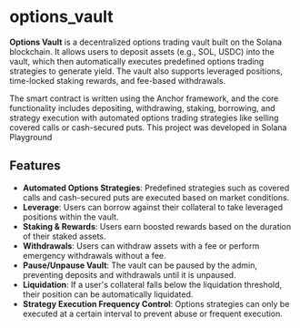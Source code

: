 # options_vault

**Options Vault** is a decentralized options trading vault built on the Solana blockchain. It allows users to deposit assets (e.g., SOL, USDC) into the vault, which then automatically executes predefined options trading strategies to generate yield. The vault also supports leveraged positions, time-locked staking rewards, and fee-based withdrawals.

The smart contract is written using the Anchor framework, and the core functionality includes depositing, withdrawing, staking, borrowing, and strategy execution with automated options trading strategies like selling covered calls or cash-secured puts.
This project was developed in Solana Playground 

## Features

- **Automated Options Strategies**: Predefined strategies such as covered calls and cash-secured puts are executed based on market conditions.
- **Leverage**: Users can borrow against their collateral to take leveraged positions within the vault.
- **Staking & Rewards**: Users earn boosted rewards based on the duration of their staked assets.
- **Withdrawals**: Users can withdraw assets with a fee or perform emergency withdrawals without a fee.
- **Pause/Unpause Vault**: The vault can be paused by the admin, preventing deposits and withdrawals until it is unpaused.
- **Liquidation**: If a user's collateral falls below the liquidation threshold, their position can be automatically liquidated.
- **Strategy Execution Frequency Control**: Options strategies can only be executed at a certain interval to prevent abuse or frequent execution.
